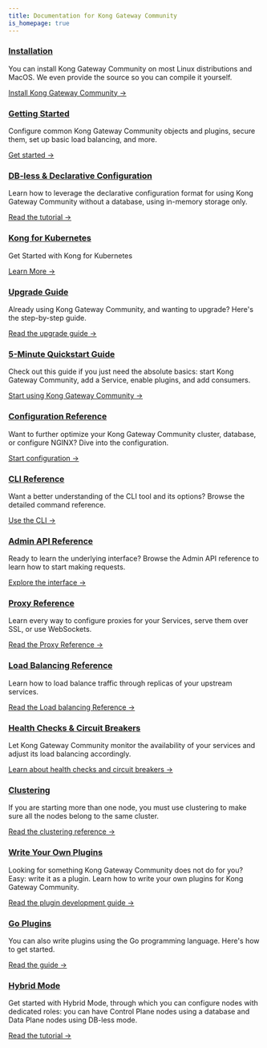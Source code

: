 ```yaml
---
title: Documentation for Kong Gateway Community
is_homepage: true
---
```


<div class="docs-grid">
  <div class="docs-grid-block">
    <h3><a href="https://konghq.com/install/">Installation</a></h3>
    <p>You can install Kong Gateway Community on most Linux distributions and MacOS. We even provide the source so you can compile it yourself.</p>
    <a href="https://konghq.com/install/">Install Kong Gateway Community &rarr;</a>
  </div>

  <div class="docs-grid-block">
    <h3><a href="/getting-started-guide">Getting Started</a></h3>
    <p>Configure common Kong Gateway Community objects and plugins, secure them, set up basic load balancing, and more.</p>
    <a href="/getting-started-guide">Get started &rarr;</a>
  </div>

  <div class="docs-grid-block">
    <h3><a href="/{{page.kong_version}}/db-less-and-declarative-config">DB-less &amp; Declarative Configuration</a></h3>
    <p>Learn how to leverage the declarative configuration format for using Kong Gateway Community without a database, using in-memory storage only.</p>
    <a href="/{{page.kong_version}}/db-less-and-declarative-config">Read the tutorial &rarr;</a>
  </div>

  <div class="docs-grid-block">
    <h3><a href="/{{page.kong_version}}/kong-for-kubernetes/">Kong for Kubernetes</a></h3>
    <p>Get Started with Kong for Kubernetes</p>
    <a href="/{{page.kong_version}}/kong-for-kubernetes/">Learn More &rarr;</a>
  </div>

  <div class="docs-grid-block">
    <h3><a href="/{{page.kong_version}}/upgrading">Upgrade Guide</a></h3>
    <p>Already using Kong Gateway Community, and wanting to upgrade? Here's the step-by-step guide.</p>
    <a href="/{{page.kong_version}}/upgrading">Read the upgrade guide &rarr;</a>
  </div>

  <div class="docs-grid-block">
    <h3><a href="/{{page.kong_version}}/getting-started/quickstart">5-Minute Quickstart Guide</a></h3>
    <p>Check out this guide if you just need the absolute basics: start Kong Gateway Community, add a Service, enable plugins, and add consumers.</p>
    <a href="/{{page.kong_version}}/getting-started/quickstart">Start using Kong Gateway Community &rarr;</a>
  </div>

  <div class="docs-grid-block">
    <h3><a href="/{{page.kong_version}}/configuration">Configuration Reference</a></h3>
    <p>Want to further optimize your Kong Gateway Community cluster, database, or configure NGINX? Dive into the configuration.</p>
    <a href="/{{page.kong_version}}/configuration">Start configuration &rarr;</a>
  </div>

  <div class="docs-grid-block">
    <h3><a href="/{{page.kong_version}}/cli">CLI Reference</a></h3>
    <p>Want a better understanding of the CLI tool and its options? Browse the detailed command reference.</p>
    <a href="/{{page.kong_version}}/cli">Use the CLI &rarr;</a>
  </div>

  <div class="docs-grid-block">
    <h3><a href="/{{page.kong_version}}/admin-api">Admin API Reference</a></h3>
    <p>Ready to learn the underlying interface? Browse the Admin API reference to learn how to start making requests.</p>
    <a href="/{{page.kong_version}}/admin-api">Explore the interface &rarr;</a>
  </div>

  <div class="docs-grid-block">
    <h3><a href="/{{page.kong_version}}/proxy">Proxy Reference</a></h3>
    <p>Learn every way to configure proxies for your Services, serve them over SSL, or use WebSockets.</p>
    <a href="/{{page.kong_version}}/proxy">Read the Proxy Reference &rarr;</a>
  </div>

  <div class="docs-grid-block">
    <h3><a href="/{{page.kong_version}}/loadbalancing">Load Balancing Reference</a></h3>
    <p>Learn how to load balance traffic through replicas of your upstream services.</p>
    <a href="/{{page.kong_version}}/loadbalancing">Read the Load balancing Reference &rarr;</a>
  </div>

  <div class="docs-grid-block">
    <h3><a href="/{{page.kong_version}}/health-checks-circuit-breakers">Health Checks &amp; Circuit Breakers</a></h3>
    <p>Let Kong Gateway Community monitor the availability of your services and adjust its load balancing accordingly.</p>
    <a href="/{{page.kong_version}}/health-checks-circuit-breakers">Learn about health checks and circuit breakers &rarr;</a>
  </div>

  <div class="docs-grid-block">
    <h3><a href="/{{page.kong_version}}/clustering">Clustering</a></h3>
    <p>If you are starting more than one node, you must use clustering to make sure all the nodes belong to the same cluster.</p>
    <a href="/{{page.kong_version}}/clustering">Read the clustering reference &rarr;</a>
  </div>

  <div class="docs-grid-block">
    <h3><a href="/{{page.kong_version}}/plugin-development">Write Your Own Plugins</a></h3>
    <p>Looking for something Kong Gateway Community does not do for you? Easy: write it as a plugin. Learn how to write your own plugins for Kong Gateway Community.</p>
    <a href="/{{page.kong_version}}/plugin-development">Read the plugin development guide &rarr;</a>
  </div>

  <div class="docs-grid-block">
    <h3><a href="/{{page.kong_version}}/go">Go Plugins</a></h3>
    <p>You can also write plugins using the Go programming language. Here's how to get started.</p>
    <a href="/{{page.kong_version}}/go">Read the guide &rarr;</a>
  </div>

  <div class="docs-grid-block">
    <h3><a href="/{{page.kong_version}}/hybrid-mode">Hybrid Mode</a></h3>
    <p>Get started with Hybrid Mode, through which you can configure nodes with dedicated roles: you can have Control Plane nodes using a database and Data Plane nodes using DB-less mode.</p>
    <a href="/{{page.kong_version}}/hybrid-mode">Read the tutorial &rarr;</a>
  </div>

</div>
